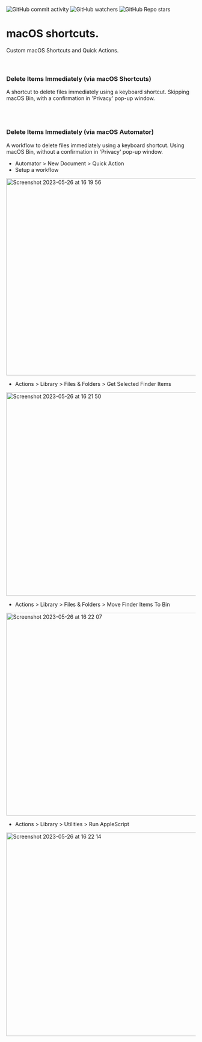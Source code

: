 ![GitHub commit activity](https://img.shields.io/github/commit-activity/m/heartshapedbox/macos-tweaks?color=5955E8&label=commits)
![GitHub watchers](https://img.shields.io/github/watchers/heartshapedbox/macos-tweaks?color=5955E8&logo=github)
![GitHub Repo stars](https://img.shields.io/github/stars/heartshapedbox/macos-tweaks?color=5955E8&logo=github)

# macOS shortcuts.
Custom macOS Shortcuts and Quick Actions.
<br/>
<br/>
<br/>

### Delete Items Immediately (via macOS Shortcuts) ###
A shortcut to delete files immediately using a keyboard shortcut. Skipping macOS Bin, with a confirmation in 'Privacy' pop-up window.

<br/>
<br/>

### Delete Items Immediately (via macOS Automator) ###
A workflow to delete files immediately using a keyboard shortcut. Using macOS Bin, without a confirmation in 'Privacy' pop-up window.

- Automator > New Document > Quick Action
- Setup a workflow
<img width="523" alt="Screenshot 2023-05-26 at 16 19 56" src="https://github.com/heartshapedbox/macOS-shortcuts/assets/27690717/13953f50-452b-4fcc-b74b-26dccea3491a">

- Actions > Library > Files & Folders > Get Selected Finder Items
<img width="540" alt="Screenshot 2023-05-26 at 16 21 50" src="https://github.com/heartshapedbox/macOS-shortcuts/assets/27690717/b3ebbd11-0ee2-483d-9016-8c0cf22295ce">

- Actions > Library > Files & Folders > Move Finder Items To Bin
<img width="538" alt="Screenshot 2023-05-26 at 16 22 07" src="https://github.com/heartshapedbox/macOS-shortcuts/assets/27690717/9033cd1b-aa29-40d8-ba8d-375c830fbdca">

- Actions > Library > Utilities > Run AppleScript
<img width="540" alt="Screenshot 2023-05-26 at 16 22 14" src="https://github.com/heartshapedbox/macOS-shortcuts/assets/27690717/2d315a02-fa23-495c-81dd-159aa64f6900">
